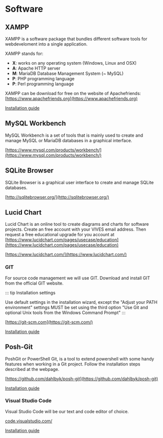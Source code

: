 # Software

## XAMPP

XAMPP is a software package that bundles different software tools for webdeveloment into a single application.

XAMPP stands for:

* **X**: works on any operating system \(Windows, Linux and OSX\)
* **A**: Apache HTTP server
* **M**: MariaDB Database Management System \(~ MySQL\)
* **P**: PHP programming language
* **P**: Perl programming language

XAMPP can be download for free on the website of Apachefriends: [https://www.apachefriends.org](https://www.apachefriends.org)

[Installation guide](https://vives.gitbook.io/software-installation-guide/xampp)

## MySQL Workbench

MySQL Workbench is a set of tools that is mainly used to create and manage MySQL or MariaDB databases in a graphical interface.

[https://www.mysql.com/products/workbench/](https://www.mysql.com/products/workbench/)

## SQLite Browser

SQLite Browser is a graphical user interface to create and manage SQLite databases.

[http://sqlitebrowser.org/](http://sqlitebrowser.org/)

## Lucid Chart

Lucid Chart is an online tool to create diagrams and charts for software projects. Create an free account with your VIVES email address. Then request a free educational upgrade for you account at [https://www.lucidchart.com/pages/usecase/education](https://www.lucidchart.com/pages/usecase/education)

[https://www.lucidchart.com/](https://www.lucidchart.com/)

### GIT

For source code management we will use GIT. Download and install GIT from the official GIT website.

::: tip Installation settings

Use default settings in the installation wizard, except the "Adjust your PATH environment" settings MUST be set using the third option "Use Git and optional Unix tools from the Windows Command Prompt"
:::

[https://git-scm.com](https://git-scm.com/)

[Installation guide](https://vives.gitbook.io/software-installation-guide/git/git)

## Posh-Git

PoshGit or PowerShell Git, is a tool to extend powershell with some handy features when working in a Git project. Follow the installation steps described at the webpage.

[https://github.com/dahlbyk/posh-git](https://github.com/dahlbyk/posh-git)

[Installation guide](https://vives.gitbook.io/software-installation-guide/git/poshgit)

### Visual Studio Code

Visual Studio Code will be our text and code editor of choice.

[code.visualstudio.com/](https://code.visualstudio.com/)

[Installation guide](https://vives.gitbook.io/software-installation-guide/visual-studio-code)


